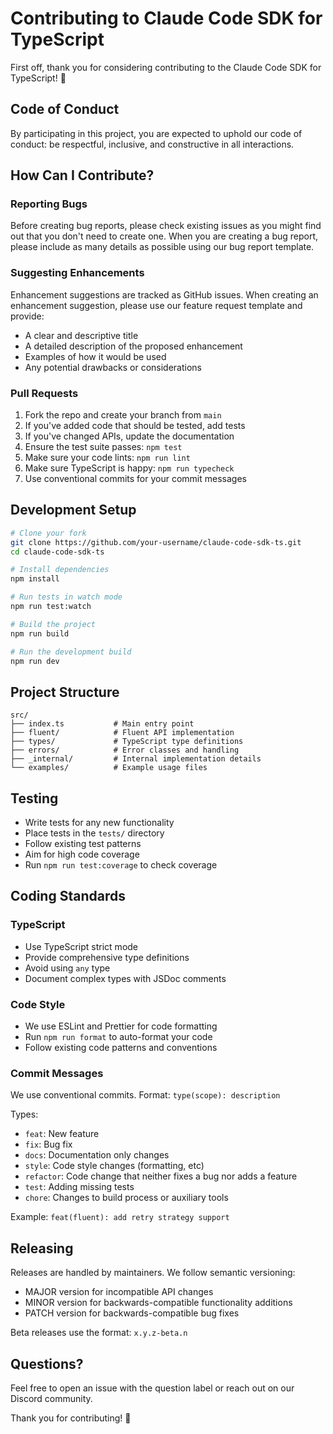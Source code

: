 # Contributing to Claude Code SDK for TypeScript

First off, thank you for considering contributing to the Claude Code SDK for TypeScript! 🎉

## Code of Conduct

By participating in this project, you are expected to uphold our code of conduct: be respectful, inclusive, and constructive in all interactions.

## How Can I Contribute?

### Reporting Bugs

Before creating bug reports, please check existing issues as you might find out that you don't need to create one. When you are creating a bug report, please include as many details as possible using our bug report template.

### Suggesting Enhancements

Enhancement suggestions are tracked as GitHub issues. When creating an enhancement suggestion, please use our feature request template and provide:
- A clear and descriptive title
- A detailed description of the proposed enhancement
- Examples of how it would be used
- Any potential drawbacks or considerations

### Pull Requests

1. Fork the repo and create your branch from `main`
2. If you've added code that should be tested, add tests
3. If you've changed APIs, update the documentation
4. Ensure the test suite passes: `npm test`
5. Make sure your code lints: `npm run lint`
6. Make sure TypeScript is happy: `npm run typecheck`
7. Use conventional commits for your commit messages

## Development Setup

```bash
# Clone your fork
git clone https://github.com/your-username/claude-code-sdk-ts.git
cd claude-code-sdk-ts

# Install dependencies
npm install

# Run tests in watch mode
npm run test:watch

# Build the project
npm run build

# Run the development build
npm run dev
```

## Project Structure

```
src/
├── index.ts           # Main entry point
├── fluent/            # Fluent API implementation
├── types/             # TypeScript type definitions
├── errors/            # Error classes and handling
├── _internal/         # Internal implementation details
└── examples/          # Example usage files
```

## Testing

- Write tests for any new functionality
- Place tests in the `tests/` directory
- Follow existing test patterns
- Aim for high code coverage
- Run `npm run test:coverage` to check coverage

## Coding Standards

### TypeScript
- Use TypeScript strict mode
- Provide comprehensive type definitions
- Avoid using `any` type
- Document complex types with JSDoc comments

### Code Style
- We use ESLint and Prettier for code formatting
- Run `npm run format` to auto-format your code
- Follow existing code patterns and conventions

### Commit Messages
We use conventional commits. Format: `type(scope): description`

Types:
- `feat`: New feature
- `fix`: Bug fix
- `docs`: Documentation only changes
- `style`: Code style changes (formatting, etc)
- `refactor`: Code change that neither fixes a bug nor adds a feature
- `test`: Adding missing tests
- `chore`: Changes to build process or auxiliary tools

Example: `feat(fluent): add retry strategy support`

## Releasing

Releases are handled by maintainers. We follow semantic versioning:
- MAJOR version for incompatible API changes
- MINOR version for backwards-compatible functionality additions
- PATCH version for backwards-compatible bug fixes

Beta releases use the format: `x.y.z-beta.n`

## Questions?

Feel free to open an issue with the question label or reach out on our Discord community.

Thank you for contributing! 🙏